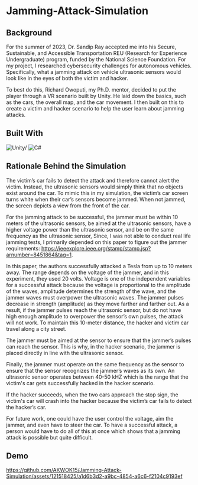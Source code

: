 # Jamming-Attack-Simulation
## Background
For the summer of 2023, Dr. Sandip Ray accepted me into his Secure, Sustainable, and Accessible Transportation REU (Research for Experience Undergraduate) program, funded by the National Science Foundation. For my project, I researched cybersecurity challenges for autonomous vehicles. Specifically, what a jamming attack on vehicle ultrasonic sensors would look like in the eyes of both the victim and hacker. 

To best do this, Richard Owoputi, my Ph.D. mentor, decided to put the player through a VR scenario built by Unity. He laid down the basics, such as the cars, the overall map, and the car movement. I then built on this to create a victim and hacker scenario to help the user learn about jamming attacks.

## Built With
![Unity][Unity.com]/
![C#][C#.com]

[Unity.com]:https://img.shields.io/badge/Unity-100000?style=for-the-badge&logo=unity&logoColor=white
[C#.com]:https://img.shields.io/badge/C%23-239120?style=for-the-badge&logo=c-sharp&logoColor=white

## Rationale Behind the Simulation
The victim’s car fails to detect the attack and therefore cannot alert the victim. Instead, the ultrasonic sensors would simply think that no objects exist around the car. To mimic this in my simulation, the victim’s car screen turns white when their car’s sensors become jammed. When not jammed, the screen depicts a view from the front of the car.

For the jamming attack to be successful, the jammer must be within 10 meters of the ultrasonic sensors, be aimed at the ultrasonic sensors, have a higher voltage power than the ultrasonic sensor, and be on the same frequency as the ultrasonic sensor, Since, I was not able to conduct real life jamming tests, I primarily depended on this paper to figure out the jammer requirements: https://ieeexplore.ieee.org/stamp/stamp.jsp?arnumber=8451864&tag=1. 

In this paper, the authors successfully attacked a Tesla from up to 10 meters away. The range depends on the voltage of the jammer, and in this experiment, they used 20 volts. Voltage is one of the independent variables for a successful attack because the voltage is proportional to the amplitude of the waves, amplitude determines the strength of the wave, and the jammer waves must overpower the ultrasonic waves. The jammer pulses decrease in strength (amplitude) as they move farther and farther out. As a result, if the jammer pulses reach the ultrasonic sensor, but do not have high enough amplitude to overpower the sensor’s own pulses, the attack will not work. To maintain this 10-meter distance, the hacker and victim car travel along a city street. 

The jammer must be aimed at the sensor to ensure that the jammer’s pulses can reach the sensor. This is why, in the hacker scenario, the jammer is placed directly in line with the ultrasonic sensor. 

Finally, the jammer must operate on the same frequency as the sensor to ensure that the sensor recognizes the jammer’s waves as its own. An ultrasonic sensor operates between 40-50 kHZ which is the range that the victim's car gets successfully hacked in the hacker scenario.

If the hacker succeeds, when the two cars approach the stop sign, the victim's car will crash into the hacker because the victim’s car fails to detect the hacker’s car. 

For future work, one could have the user control the voltage, aim the jammer, and even have to steer the car. To have a successful attack, a person would have to do all of this at once which shows that a jamming attack is possible but quite difficult.

## Demo
https://github.com/AKWOK15/Jamming-Attack-Simulation/assets/121518425/a1d6b3d2-a9bc-4854-a6c6-f2104c9193ef




